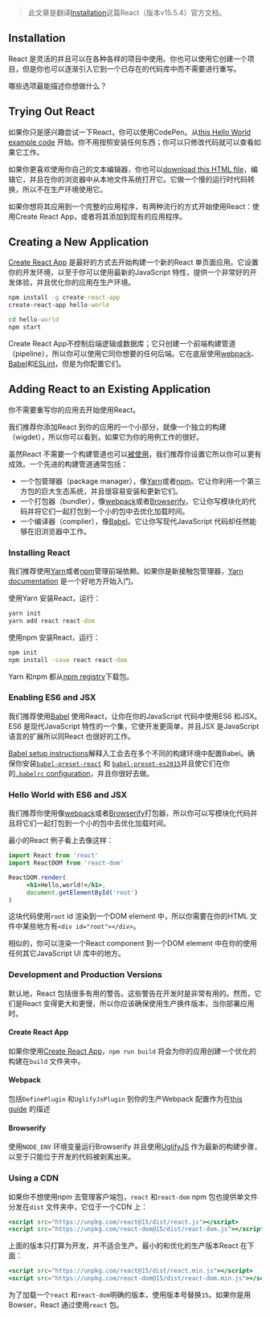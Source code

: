 > 此文章是翻译[Installation](https://facebook.github.io/react/docs/installation.html)这篇React（版本v15.5.4）官方文档。

## Installation

React 是灵活的并且可以在各种各样的项目中使用。你也可以使用它创建一个项目，但是你也可以逐渐引入它到一个已存在的代码库中而不需要进行重写。

哪些选项最能描述你想做什么？

## Trying Out React

如果你只是感兴趣尝试一下React，你可以使用CodePen。从[this Hello World example code](http://codepen.io/gaearon/pen/rrpgNB?editors=0010) 开始。你不用按照安装任何东西；你可以只修改代码就可以查看如果它工作。

如果你更喜欢使用你自己的文本编辑器，你也可以[download this HTML file](https://facebook.github.io/react/downloads/single-file-example.html)，编辑它，并且在你的浏览器中从本地文件系统打开它。它做一个慢的运行时代码转换，所以不在生产环境使用它。

如果你想将其应用到一个完整的应用程序，有两种流行的方式开始使用React：使用Create React App，或者将其添加到现有的应用程序。

## Creating a New Application

[Create React App](http://github.com/facebookincubator/create-react-app) 是最好的方式去开始构建一个新的React 单页面应用。它设置你的开发环境，以至于你可以使用最新的JavaScript 特性，提供一个非常好的开发体验，并且优化你的应用在生产环境。
```cmd
npm install -g create-react-app
create-react-app hello-world

cd hello-world
npm start
```
Create React App不控制后端逻辑或数据库；它只创建一个前端构建管道（pipeline），所以你可以使用它同你想要的任何后端。它在底层使用[webpack](https://webpack.js.org/)、[Babel](http://babeljs.io/)和[ESLint](http://eslint.org/)，但是为你配置它们。

## Adding React to an Existing Application

你不需要重写你的应用去开始使用React。

我们推荐你添加React 到你的应用的一个小部分，就像一个独立的构建（wigdet），所以你可以看到，如果它为你的用例工作的很好。

虽然React 不需要一个构建管道也可以[被使用](https://facebook.github.io/react/docs/react-without-es6.html)，我们推荐你设置它所以你可以更有成效。一个先进的构建管道通常包括：

* 一个包管理器（package manager），像[Yarn](https://yarnpkg.com/)或者[npm](https://www.npmjs.com/)。它让你利用一个第三方包的巨大生态系统，并且很容易安装和更新它们。
* 一个打包器（bundler），像[webpack](https://webpack.js.org/)或者[Browserify](http://browserify.org/)。它让你写模块化的代码并将它们一起打包到一个小的包中去优化加载时间。
* 一个编译器（complier），像[Babel](http://babeljs.io/)。它让你写现代JavaScript 代码却任然能够在旧浏览器中工作。

### Installing React

我们推荐使用[Yarn](https://yarnpkg.com/)或者[npm](https://www.npmjs.com/)管理前端依赖。如果你是新接触包管理器，[Yarn documentation](https://yarnpkg.com/en/docs/getting-started) 是一个好地方开始入门。

使用Yarn 安装React，运行：
```cmd
yarn init
yarn add react react-dom
```
使用npm 安装React，运行：
```cmd
npm init
npm install -save react react-dom
```
Yarn 和npm 都从[npm registry](http://npmjs.com/)下载包。

### Enabling ES6 and JSX

我们推荐使用[Babel](http://babeljs.io/) 使用React，让你在你的JavaScript 代码中使用ES6 和JSX。ES6 是现代JavaScript 特性的一个集，它使开发更简单，并且JSX 是JavaScript 语言的扩展所以同React 也很好的工作。

[Babel setup instructions](https://babeljs.io/docs/setup/)解释入工会去在多个不同的构建环境中配置Babel。确保你安装[`babel-preset-react`](http://babeljs.io/docs/plugins/preset-react/#basic-setup-with-the-cli-) 和 [`babel-preset-es2015`](http://babeljs.io/docs/plugins/preset-es2015/#basic-setup-with-the-cli-)并且使它们在你的[`.babelrc` configuration](http://babeljs.io/docs/usage/babelrc/)，并且你很好去做。

### Hello World with ES6 and JSX

我们推荐你使用像[webpack](https://webpack.js.org/)或者[Browserify](http://browserify.org/)打包器，所以你可以写模块化代码并且将它们一起打包到一个小的包中去优化加载时间。

最小的React 例子看上去像这样：
```jsx
import React from 'react'
import ReactDOM from 'react-dom'

ReactDOM.render(
     <h1>Hello,world!</h1>,
     document.getElementById('root')
)
```
这块代码使用`root` id 渲染到一个DOM element 中，所以你需要在你的HTML 文件中某些地方有`<div id="root"></div>`。

相似的，你可以渲染一个React component 到一个DOM element 中在你的使用任何其它JavaScript UI 库中的地方。

### Development and Production Versions

默认地，React 包括很多有用的警告。这些警告在开发时是非常有用的。然而，它们是React 变得更大和更慢，所以你应该确保使用生产换件版本，当你部署应用时。

#### Create React App

如果你使用[Create React App]()，`npm run build` 将会为你的应用创建一个优化的构建在`build` 文件夹中。

#### Webpack

包括`DefinePlugin` 和`UglifyJsPlugin` 到你的生产Webpack 配置作为在[this guide]() 的描述

#### Browserify

使用`NODE_ENV` 环境变量运行Browserify 并且使用[UglifyJS]() 作为最新的构建步骤，以至于只能位于开发的代码被剥离出来。

### Using a CDN

如果你不想使用npm 去管理客户端包，`react` 和`react-dom` npm 包也提供单文件分发在`dist` 文件夹中，它位于一个CDN 上：
```jsx
<script src="https://unpkg.com/react@15/dist/react.js"></script>
<script src="https://unpkg.com/react-dom@15/dist/react-dom.js"></script>
```
上面的版本只打算为开发，并不适合生产。最小的和优化的生产版本React 在下面：
```jsx
<script src="https://unpkg.com/react@15/dist/react.min.js"></script>
<script src="https://unpkg.com/react-dom@15/dist/react-dom.min.js"></script>
```
为了加载一个`react` 和`react-dom`明确的版本，使用版本号替换`15`。如果你是用Bowser，React 通过使用`react` 包。
